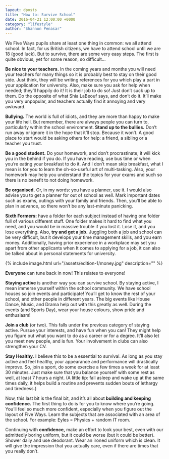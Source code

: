 ```yaml
---
layout: dposts
title: "How to: Survive School"
date: 2016-04-21 12:00:00 +0000
category: "lifestyle"
author: "Shannon Penasar"
---
```

We Five Ways pupils share at least one thing in common: we all attend school. In fact, for us British citizens, we have to attend school until we are 18 (good luck). But to survive, there are some very easy steps. The first is quite obvious, yet for some reason, so difficult... 

**Be nice to your teachers.** In the coming years and months you will need your teachers for many things so it is probably best to stay on their good side. Just think, they will be writing references for you which play a part in your application for university. Also, make sure you ask for help when needed; they’ll happily do it! It is their job to do so! Just don’t suck up to them. Do the opposite of what Shia LaBeouf says, and don’t do it. It’ll make you very unpopular, and teachers actually find it annoying and very awkward. 

**Bullying.** The world is full of idiots, and they are more than happy to make your life hell. But remember, there are always people you can turn to, particularly within the school environment. 
**Stand up to the bullies.** Don’t run away or ignore it in the hope that it’ll stop. Because it won’t. A good place to start would be asking others for help: a friend, a sibling or a teacher you trust. 

**Be a good student.** Do your homework, and don’t procrastinate; it will kick you in the behind if you do. If you have reading, use bus time or when you’re eating your breakfast to do it. And I don’t mean skip breakfast, what I mean is for you to learn the oh-so-useful art of multi-tasking. Also, your homework may help you understand the topics for your exams and such so there is no benefit to not doing homework.
 
**Be organised.** Or, in my words: you have a planner, use it. I would also advise you to get a planner for out of school as well. Mark important dates such as exams, outings with your family and friends. Then, you’ll be able to plan in advance, so there won’t be any last-minute panicking. 

**Sixth Formers:** have a folder for each subject instead of having one folder full of various different stuff. One folder makes it hard to find what you need, and you would be in massive trouble if you lost it. Lose it, and you lose everything. 
Also, **try and get a job.** Juggling both a job and school can be very difficult, but it develops your time management skills, and you earn money. Additionally, having prior experience in a workplace may set you apart from other applicants when It comes to applying for a job, it can also be talked about in personal statements for university.

{% include image.html url="/assets/edition-1/money.jpg" description="" %}


**Everyone** can tune back in now! This relates to everyone! 

**Staying active** is another way you can survive school. By staying active, I mean immerse yourself within the school community. We have school houses so join events and participate! You’ll get to know the rest of your school, and other people in different years. The big events like House Dance, Music, and Drama help out with this greatly as well. During the events (and Sports Day), wear your house colours, show pride and enthusiasm! 

**Join a club** (or two). This falls under the previous category of staying active. Pursue your interests, and have fun when you can! They might help you figure out what you want to do as a career or for a degree. It’ll also let you meet new people, and is fun. Your involvement in clubs can also strengthen your CV. 

**Stay Healthy.** I believe this to be a essential to survival. As long as you stay active and feel healthy, your appearance and performance will drastically improve. So, join a sport, do some exercise a few times a week for at least 30 minutes. Just make sure that you balance yourself with some rest as well, at least 7 hours a night. (A little tip: fall asleep and wake up at the same times daily, it helps build a routine and prevents sudden bouts of lethargy and tiredness.) 

Now, this last bit is the final bit, and it’s all about **building and keeping confidence.** The first thing to do is for you to know where you’re going. You’ll feel so much more confident, especially when you figure out the layout of Five Ways. Learn the subjects that are associated with an area of the school. For example: Eyles = Physics + random IT room. 

Continuing with **confidence,** make an effort to look your best, even with our admittedly boring uniform, but it could be worse (but it could be better). Shower daily and use deodorant. Wear an ironed uniform which is clean. It will give the impression that you actually care, even if there are times that you really don’t. 
